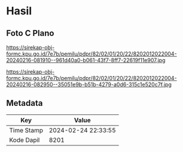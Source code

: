 # Hasil

## Foto C Plano

https://sirekap-obj-formc.kpu.go.id/7e7b/pemilu/pdpr/82/02/01/20/22/8202012022004-20240216-081910--961d40a0-b061-43f7-8ff7-22619f11e907.jpg

https://sirekap-obj-formc.kpu.go.id/7e7b/pemilu/pdpr/82/02/01/20/22/8202012022004-20240216-082950--35051e9b-b51b-4279-a0d6-315c1e520c7f.jpg


## Metadata

| Key        | Value               |
| ---------- | ------------------- |
| Time Stamp | 2024-02-24 22:33:55 |
| Kode Dapil | 8201                |



